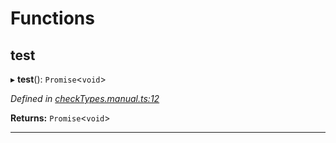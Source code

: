 

# Functions

<a id="test"></a>

##  test

▸ **test**(): `Promise`<`void`>

*Defined in [checkTypes.manual.ts:12](https://github.com/polkadot-js/api/blob/57715c5/packages/api/src/checkTypes.manual.ts#L12)*

**Returns:** `Promise`<`void`>

___

